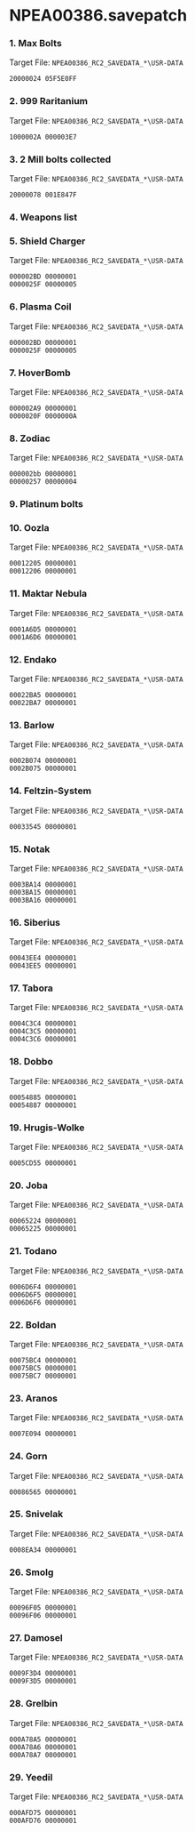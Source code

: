# NPEA00386.savepatch

### 1. Max Bolts

Target File: `NPEA00386_RC2_SAVEDATA_*\USR-DATA`

```
20000024 05F5E0FF
```

### 2. 999 Raritanium

Target File: `NPEA00386_RC2_SAVEDATA_*\USR-DATA`

```
1000002A 000003E7
```

### 3. 2 Mill bolts collected

Target File: `NPEA00386_RC2_SAVEDATA_*\USR-DATA`

```
20000078 001E847F
```

### 4. Weapons list
### 5. Shield Charger

Target File: `NPEA00386_RC2_SAVEDATA_*\USR-DATA`

```
000002BD 00000001
0000025F 00000005
```

### 6. Plasma Coil

Target File: `NPEA00386_RC2_SAVEDATA_*\USR-DATA`

```
000002BD 00000001
0000025F 00000005
```

### 7. HoverBomb

Target File: `NPEA00386_RC2_SAVEDATA_*\USR-DATA`

```
000002A9 00000001
0000020F 0000000A
```

### 8. Zodiac

Target File: `NPEA00386_RC2_SAVEDATA_*\USR-DATA`

```
000002bb 00000001
00000257 00000004
```

### 9. Platinum bolts
### 10. Oozla

Target File: `NPEA00386_RC2_SAVEDATA_*\USR-DATA`

```
00012205 00000001
00012206 00000001
```

### 11. Maktar Nebula

Target File: `NPEA00386_RC2_SAVEDATA_*\USR-DATA`

```
0001A6D5 00000001
0001A6D6 00000001
```

### 12. Endako

Target File: `NPEA00386_RC2_SAVEDATA_*\USR-DATA`

```
00022BA5 00000001
00022BA7 00000001
```

### 13. Barlow

Target File: `NPEA00386_RC2_SAVEDATA_*\USR-DATA`

```
0002B074 00000001
0002B075 00000001
```

### 14. Feltzin-System

Target File: `NPEA00386_RC2_SAVEDATA_*\USR-DATA`

```
00033545 00000001
```

### 15. Notak

Target File: `NPEA00386_RC2_SAVEDATA_*\USR-DATA`

```
0003BA14 00000001
0003BA15 00000001
0003BA16 00000001
```

### 16. Siberius

Target File: `NPEA00386_RC2_SAVEDATA_*\USR-DATA`

```
00043EE4 00000001
00043EE5 00000001
```

### 17. Tabora

Target File: `NPEA00386_RC2_SAVEDATA_*\USR-DATA`

```
0004C3C4 00000001
0004C3C5 00000001
0004C3C6 00000001
```

### 18. Dobbo

Target File: `NPEA00386_RC2_SAVEDATA_*\USR-DATA`

```
00054885 00000001
00054887 00000001
```

### 19. Hrugis-Wolke

Target File: `NPEA00386_RC2_SAVEDATA_*\USR-DATA`

```
0005CD55 00000001
```

### 20. Joba

Target File: `NPEA00386_RC2_SAVEDATA_*\USR-DATA`

```
00065224 00000001
00065225 00000001
```

### 21. Todano

Target File: `NPEA00386_RC2_SAVEDATA_*\USR-DATA`

```
0006D6F4 00000001
0006D6F5 00000001
0006D6F6 00000001
```

### 22. Boldan

Target File: `NPEA00386_RC2_SAVEDATA_*\USR-DATA`

```
00075BC4 00000001
00075BC5 00000001
00075BC7 00000001
```

### 23. Aranos

Target File: `NPEA00386_RC2_SAVEDATA_*\USR-DATA`

```
0007E094 00000001
```

### 24. Gorn

Target File: `NPEA00386_RC2_SAVEDATA_*\USR-DATA`

```
00086565 00000001
```

### 25. Snivelak

Target File: `NPEA00386_RC2_SAVEDATA_*\USR-DATA`

```
0008EA34 00000001
```

### 26. Smolg

Target File: `NPEA00386_RC2_SAVEDATA_*\USR-DATA`

```
00096F05 00000001
00096F06 00000001
```

### 27. Damosel

Target File: `NPEA00386_RC2_SAVEDATA_*\USR-DATA`

```
0009F3D4 00000001
0009F3D5 00000001
```

### 28. Grelbin

Target File: `NPEA00386_RC2_SAVEDATA_*\USR-DATA`

```
000A78A5 00000001
000A78A6 00000001
000A78A7 00000001
```

### 29. Yeedil

Target File: `NPEA00386_RC2_SAVEDATA_*\USR-DATA`

```
000AFD75 00000001
000AFD76 00000001
```

